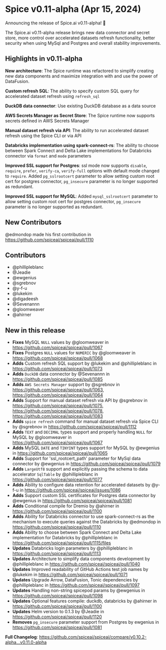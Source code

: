 # Spice v0.11-alpha (Apr 15, 2024)

Announcing the release of Spice.ai v0.11-alpha! 🎉

The Spice.ai v0.11-alpha release brings new data connector and secret store, more control over accelerated datasets refresh functionality, better security when using MySql and Postgres and overall stability improvements.

## Highlights in v0.11-alpha

**New architecture**: The Spice runtime was refactored to simplify creating new data components and maximize integration with and use the power of DataFusion.

**Custom refresh SQL**: The ability to specify custom SQL query for accelerated dataset refresh using `refresh_sql`

**DuckDB data connector**: Use existing DuckDB database as a data source

**AWS Secrets Manager as Secret Store**: The Spice runtime now supports secrets defined in AWS Secrets Manager

**Manual dataset refresh via API**: The ability to run accelerated dataset refresh using the Spice CLI or via API

**Databricks implementation using spark-connect-rs**: The ability to choose between Spark Connect and Delta Lake implementations for Databricks connector via `format` and `mode` parameters

**Improved SSL support for Postgres**: ssl mode now supports `disable`, `require`, `prefer`, `verify-ca`, `verify-full` options with default mode changed to `require`.
Added `pg_sslrootcert` parameter to allow setting custom root cert for postgres connector, `pg_insecure` parameter is no longer supported as redundant.

**Improved SSL support for MySQL**: Added `mysql_sslrootcert` parameter to allow setting custom root cert for postgres connector, `pg_insecure` parameter is no longer supported as redundant.

## New Contributors
@edmondop made his first contribution in https://github.com/spiceai/spiceai/pull/1110

## Contributors

- @phillipleblanc
- @Jeadie
- @ewgenius
- @sgrebnov
- @y-f-u
- @lukekim
- @digadeesh
- @Sevenannn
- @gloomweaver
- @ahirner

## New in this release

- **Fixes** MySQL `NULL` values by @gloomweaver in https://github.com/spiceai/spiceai/pull/1067
- **Fixes** Postgres `NULL` values for `NUMERIC` by @gloomweaver in https://github.com/spiceai/spiceai/pull/1068
- **Adds** Custom refresh SQL support by @lukekim and @phillipleblanc in https://github.com/spiceai/spiceai/pull/1073
- **Adds** `DuckDB` data connector by @Sevenannn in https://github.com/spiceai/spiceai/pull/1085
- **Adds** `AWS Secrets Manager` support by @sgrebnov in https://github.com/spiceai/spiceai/pull/1063, https://github.com/spiceai/spiceai/pull/1064
- **Adds** Support for manual dataset refresh via API by @sgrebnov in https://github.com/spiceai/spiceai/pull/1075, https://github.com/spiceai/spiceai/pull/1078, https://github.com/spiceai/spiceai/pull/1083
- **Adds** `spice refresh` command for manual dataset refresh via Spice CLI by @sgrebnov in https://github.com/spiceai/spiceai/pull/1112
- **Adds** `TEXT` and `DECIMAL` types support and properly handling `NULL` for MySQL by @gloomweaver in https://github.com/spiceai/spiceai/pull/1067
- **Adds** MySQL `DATE` and `TINYINT` types support for MySQL by @ewgenius in https://github.com/spiceai/spiceai/pull/1065
- **Adds** Support for 'ssl_rootcert_path' parameter for MySql data connector by @ewgenius in https://github.com/spiceai/spiceai/pull/1079
- **Adds** `LargeUtf8` support and explicitly passing the schema to data accelerator `SqlTable` by @phillipleblanc in https://github.com/spiceai/spiceai/pull/1077
- **Adds** Ability to configure data retention for accelerated datasets by @y-f-u in https://github.com/spiceai/spiceai/issues/1086
- **Adds** Support custom SSL certificates for Postgres data connector by @ewgenius in https://github.com/spiceai/spiceai/pull/1081
- **Adds** Conditional compile for Dremio by @ahirner in https://github.com/spiceai/spiceai/pull/1100
- **Adds** Ability for Databricks connector to use spark-connect-rs as the mechanism to execute queries against the Databricks by @edmondop in https://github.com/spiceai/spiceai/pull/1110
- **Adds** Ability to choose between Spark Connect and Delta Lake implementation for Databricks by @phillipleblanc in https://github.com/spiceai/spiceai/pull/1115/files
- **Updates** Databricks login parameters by @phillipleblanc in https://github.com/spiceai/spiceai/pull/1113
- **Updates** Architecture to simplify data components development by @phillipleblanc in https://github.com/spiceai/spiceai/pull/1040
- **Updates** Improved readability of GitHub Actions test job names by @lukekim in https://github.com/spiceai/spiceai/pull/1071
- **Updates** Upgrade Arrow, DataFusion, Tonic dependencies by @phillipleblanc in https://github.com/spiceai/spiceai/pull/1097
- **Updates** Handling non-string spicepod params by @ewgenius in https://github.com/spiceai/spiceai/pull/1098
- **Updates** Optional features compile: duckdb, databricks by @ahirner in https://github.com/spiceai/spiceai/pull/1100
- **Updates** Helm version to 0.1.3 by @Jeadie in https://github.com/spiceai/spiceai/pull/1120
- **Removes** `pg_insecure` parameter support from Postgres by ewgenius in https://github.com/spiceai/spiceai/pull/1081

**Full Changelog**: https://github.com/spiceai/spiceai/compare/v0.10.2-alpha...v0.11.0-alpha
